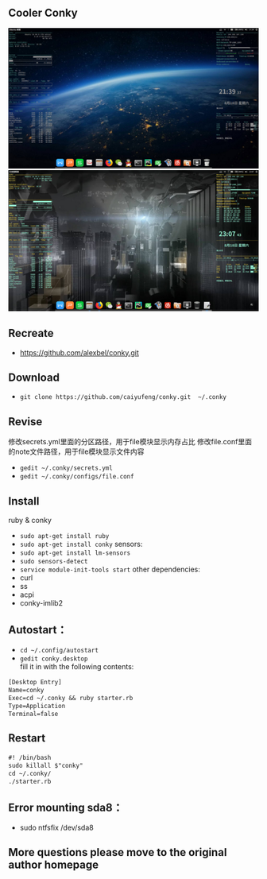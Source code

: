 ## Cooler Conky
<img src='a.png' width='900px'>
<img src='b.png' width='900px'>

## Recreate
- https://github.com/alexbel/conky.git  

## Download
- `git clone https://github.com/caiyufeng/conky.git  ~/.conky`  

## Revise
修改secrets.yml里面的分区路径，用于file模块显示内存占比
修改file.conf里面的note文件路径，用于file模块显示文件内容
- `gedit ~/.conky/secrets.yml`
- `gedit ~/.conky/configs/file.conf`  

## Install
ruby & conky
- `sudo apt-get install ruby`
- `sudo apt-get install conky`
sensors:
- `sudo apt-get install lm-sensors`
- `sudo sensors-detect `
- `service module-init-tools start`
other dependencies:
- curl
- ss
- acpi
- conky-imlib2  

## Autostart：
- `cd ~/.config/autostart`
- `gedit conky.desktop`  
fill it in with the following contents:  
```
[Desktop Entry]
Name=conky
Exec=cd ~/.conky && ruby starter.rb
Type=Application
Terminal=false
```  

## Restart
```
#! /bin/bash
sudo killall $"conky"
cd ~/.conky/
./starter.rb
```  
## Error mounting sda8：  
- sudo ntfsfix /dev/sda8  

## More questions please move to the original author homepage
